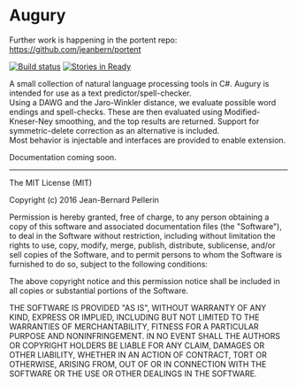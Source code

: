 # Augury

Further work is happening in the portent repo: https://github.com/jeanbern/portent

[![Build status](https://ci.appveyor.com/api/projects/status/1lmiyf9319aagk6p?svg=true)](https://ci.appveyor.com/project/jeanbern/augury) [![Stories in Ready](https://badge.waffle.io/jeanbern/Augury.png?label=ready&title=Ready)](https://waffle.io/jeanbern/Augury)

A small collection of natural language processing tools in C#. Augury is intended for use as a text predictor/spell-checker.  
Using a DAWG and the Jaro-Winkler distance, we evaluate possible word endings and spell-checks. These are then evaluated using Modified-Kneser-Ney smoothing, and the top results are returned. Support for symmetric-delete correction as an alternative is included.  
Most behavior is injectable and interfaces are provided to enable extension.  

Documentation coming soon.

---

The MIT License (MIT)

Copyright (c) 2016 Jean-Bernard Pellerin

Permission is hereby granted, free of charge, to any person obtaining a copy of this software and associated documentation files (the "Software"), to deal in the Software without restriction, including without limitation the rights to use, copy, modify, merge, publish, distribute, sublicense, and/or sell copies of the Software, and to permit persons to whom the Software is furnished to do so, subject to the following conditions:

The above copyright notice and this permission notice shall be included in all copies or substantial portions of the Software.

THE SOFTWARE IS PROVIDED "AS IS", WITHOUT WARRANTY OF ANY KIND, EXPRESS OR IMPLIED, INCLUDING BUT NOT LIMITED TO THE WARRANTIES OF MERCHANTABILITY, FITNESS FOR A PARTICULAR PURPOSE AND NONINFRINGEMENT. IN NO EVENT SHALL THE AUTHORS OR COPYRIGHT HOLDERS BE LIABLE FOR ANY CLAIM, DAMAGES OR OTHER LIABILITY, WHETHER IN AN ACTION OF CONTRACT, TORT OR OTHERWISE, ARISING FROM, OUT OF OR IN CONNECTION WITH THE SOFTWARE OR THE USE OR OTHER DEALINGS IN THE SOFTWARE.

